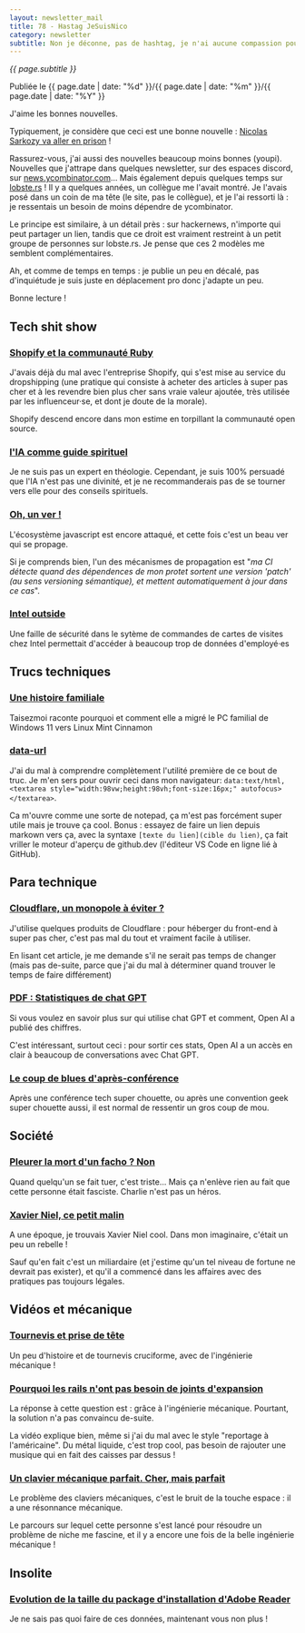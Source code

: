 ```yaml
---
layout: newsletter_mail
title: 78 - Hastag JeSuisNico
category: newsletter
subtitle: Non je déconne, pas de hashtag, je n'ai aucune compassion pour Nicolas
---
```

*{{ page.subtitle }}*
<div class="date">
Publiée le {{ page.date | date: "%d" }}/{{ page.date | date: "%m" }}/{{ page.date | date: "%Y" }}
</div>

J'aime les bonnes nouvelles.

Typiquement, je considère que ceci est une bonne nouvelle : [Nicolas Sarkozy va aller en prison](https://www.mediapart.fr/journal/france/250925/argent-libyen-de-sarkozy-le-recit-en-direct-du-denouement-du-proces) !

Rassurez-vous, j'ai aussi des nouvelles beaucoup moins bonnes (youpi). 
Nouvelles que j'attrape dans quelques newsletter, sur des espaces discord, sur [news.ycombinator.com](https://news.ycombinator.com/)...
Mais également depuis quelques temps sur [lobste.rs](https://lobste.rs/) ! 
Il y a quelques années, un collègue me l'avait montré.
Je l'avais posé dans un coin de ma tête (le site, pas le collègue), et je l'ai ressorti là : je ressentais un besoin de moins dépendre de ycombinator.

Le principe est similaire, à un détail près : sur hackernews, n'importe qui peut partager un lien, tandis que ce droit est vraiment restreint à un petit groupe de personnes sur lobste.rs.
Je pense que ces 2 modèles me semblent complémentaires.


Ah, et comme de temps en temps : je publie un peu en décalé, pas d'inquiétude je suis juste en déplacement pro donc j'adapte un peu.

Bonne lecture !

## Tech shit show
### [Shopify et la communauté Ruby](https://joel.drapper.me/p/rubygems-takeover/)
J'avais déjà du mal avec l'entreprise Shopify, qui s'est mise au service du dropshipping (une pratique qui consiste à acheter des articles à super pas cher et à les revendre bien plus cher sans vraie valeur ajoutée, très utilisée par les influenceur·se, et dont je doute de la morale).

Shopify descend encore dans mon estime en torpillant la communauté open source.

### [l'IA comme guide spirituel](https://arstechnica.com/ai/2025/09/millions-turn-to-ai-chatbots-for-spiritual-guidance-and-confession/)
Je ne suis pas un expert en théologie.
Cependant, je suis 100% persuadé que l'IA n'est pas une divinité, et je ne recommanderais pas de se tourner vers elle pour des conseils spirituels.

### [Oh, un ver !](https://thehackernews.com/2025/09/40-npm-packages-compromised-in-supply.html)
L'écosystème javascript est encore attaqué, et cette fois c'est un beau ver qui se propage.

Si je comprends bien, l'un des mécanismes de propagation est "*ma CI détecte quand des dépendences de mon protet sortent une version 'patch' (au sens versioning sémantique), et mettent automatiquement à jour dans ce cas*".

### [Intel outside](https://eaton-works.com/2025/08/18/intel-outside-hack/)
Une faille de sécurité dans le sytème de commandes de cartes de visites chez Intel permettait d'accéder à beaucoup trop de données d'employé·es

## Trucs techniques
### [Une histoire familiale](https://taisezmoi.com/#/article/etude-de-cas-migration-windows-11-vers-linux-mint-cinnamon)
Taisezmoi raconte pourquoi et comment elle a migré le PC familial de Windows 11 vers Linux Mint Cinnamon

### [data-url](https://http.dev/data-url)
J'ai du mal à comprendre complètement l'utilité première de ce bout de truc.
Je m'en sers pour ouvrir ceci dans mon navigateur: `data:text/html,<textarea style="width:98vw;height:98vh;font-size:16px;" autofocus></textarea>`.

Ca m'ouvre comme une sorte de notepad, ça m'est pas forcément super utile mais je trouve ça cool.
Bonus : essayez de faire un lien depuis markown vers ça, avec la syntaxe `[texte du lien](cible du lien)`, ça fait vriller le moteur d'aperçu de github.dev (l'éditeur VS Code en ligne lié à GitHub).

## Para technique
### [Cloudflare, un monopole à éviter ?](https://マリウス.com/thoughts-on-cloudflare/)
J'utilise quelques produits de Cloudflare : pour héberger du front-end à super pas cher, c'est pas mal du tout et vraiment facile à utiliser.

En lisant cet article, je me demande s'il ne serait pas temps de changer (mais pas de-suite, parce que j'ai du mal à déterminer quand trouver le temps de faire différement)

### [PDF : Statistiques de chat GPT](https://cdn.openai.com/pdf/a253471f-8260-40c6-a2cc-aa93fe9f142e/economic-research-chatgpt-usage-paper.pdf)
Si vous voulez en savoir plus sur qui utilise chat GPT et comment, Open AI a publié des chiffres.

C'est intéressant, surtout ceci : pour sortir ces stats, Open AI a un accès en clair à beaucoup de conversations avec Chat GPT.

### [Le coup de blues d'après-conférence](https://kattni.com/post-conference-depression-is-real-and-you-are-not-alone)
Après une conférence tech super chouette, ou après une convention geek super chouette aussi, il est normal de ressentir un gros coup de mou.

## Société
### [Pleurer la mort d'un facho ? Non](https://open.substack.com/pub/magalimilbergue/p/90-jirai-danser-sur-leurs-tombes)
Quand quelqu'un se fait tuer, c'est triste...
Mais ça n'enlève rien au fait que cette personne était fasciste.
Charlie n'est pas un héros.

### [Xavier Niel, ce petit malin](https://www.radiofrance.fr/franceinter/podcasts/secrets-d-info/revelations-du-vendredi-29-aout-2025-7291164)
A une époque, je trouvais Xavier Niel cool. 
Dans mon imaginaire, c'était un peu un rebelle !

Sauf qu'en fait c'est un miliardaire (et j'estime qu'un tel niveau de fortune ne devrait pas exister), et qu'il a commencé dans les affaires avec des pratiques pas toujours légales.

## Vidéos et mécanique

### [Tournevis et prise de tête](https://youtube.com/watch?v=ARAQUgkdIvQ&si=mSpEEWiULABt76uE)
Un peu d'histoire et de tournevis cruciforme, avec de l'ingénierie mécanique !

### [Pourquoi les rails n'ont pas besoin de joints d'expansion](https://youtube.com/watch?v=Rdj5-6t6QI8&si=IzKUXTTqNXKKYRYl)
La réponse à cette question est : grâce à l'ingénierie mécanique.
Pourtant, la solution n'a pas convaincu de-suite.

La vidéo explique bien, même si j'ai du mal avec le style "reportage à l'américaine".
Du métal liquide, c'est trop cool, pas besoin de rajouter une musique qui en fait des caisses par dessus !

### [Un clavier mécanique parfait. Cher, mais parfait](https://youtube.com/watch?v=N3FEv1qw4_w&si=22G4MEGHe5RN1ujN)
Le problème des claviers mécaniques, c'est le bruit de la touche espace : il a une résonnance mécanique.

Le parcours sur lequel cette personne s'est lancé pour résoudre un problème de niche me fascine, et il y a encore une fois de la belle ingénierie mécanique !

## Insolite
### [Evolution de la taille du package d'installation d'Adobe Reader](https://sigwait.org/~alex/blog/2025/08/25/zw6z4E.html)
Je ne sais pas quoi faire de ces données, maintenant vous non plus !